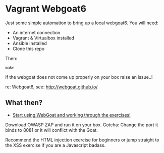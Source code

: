 Vagrant Webgoat6
================

Just some simple automation to bring up a local webgoat6. You will need:

- An internet connection
- Vagrant & Virtualbox installed
- Ansible installed
- Clone this repo

Then:

    make

If the webgoat does not come up properly on your box raise an issue..!
    
re: Webgoat6, see: http://webgoat.github.io/
    
    
What then?
----------

* [Start using WebGoat and working through the exercises!](http://localhost:8080/WebGoat)

Download OWASP ZAP and run it on your box. Gotcha: Change the port it binds to 8081 or it will conflict with the Goat.

Recommend the HTML injection exercise for beginners or jump straight to the XSS exercise if you are a Javascript badass.
